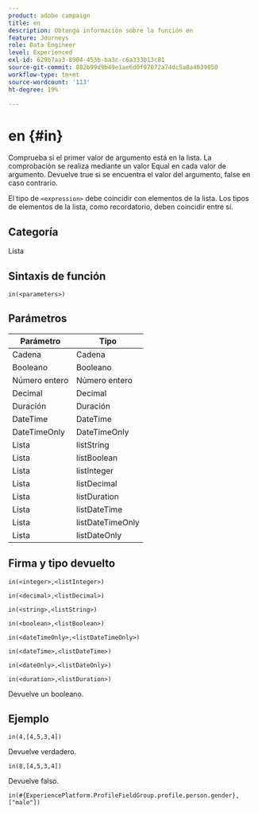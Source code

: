```yaml
---
product: adobe campaign
title: en
description: Obtenga información sobre la función en
feature: Journeys
role: Data Engineer
level: Experienced
exl-id: 629b7aa3-8904-453b-ba3c-c6a333b13c81
source-git-commit: 882b99d9b49e1ae6d0f97872a74dc5a8a4639050
workflow-type: tm+mt
source-wordcount: '113'
ht-degree: 19%

---
```


# en {#in}

Comprueba si el primer valor de argumento está en la lista. La comprobación se realiza mediante un valor Equal en cada valor de argumento. Devuelve true si se encuentra el valor del argumento, false en caso contrario.

El tipo de `<expression>` debe coincidir con elementos de la lista. Los tipos de elementos de la lista, como recordatorio, deben coincidir entre sí.

## Categoría

Lista

## Sintaxis de función

`in(<parameters>)`

## Parámetros

| Parámetro | Tipo |
|-----------|------------------|
| Cadena | Cadena |
| Booleano | Booleano |
| Número entero | Número entero |
| Decimal | Decimal |
| Duración | Duración |
| DateTime | DateTime |
| DateTimeOnly | DateTimeOnly |
| Lista | listString |
| Lista | listBoolean |
| Lista | listInteger |
| Lista | listDecimal |
| Lista | listDuration |
| Lista | listDateTime |
| Lista | listDateTimeOnly |
| Lista | listDateOnly |

## Firma y tipo devuelto

`in(<integer>,<listInteger>)`

`in(<decimal>,<listDecimal>)`

`in(<string>,<listString>)`

`in(<boolean>,<listBoolean>)`

`in(<dateTimeOnly>,<listDateTimeOnly>)`

`in(<dateTime>,<listDateTime>)`

`in(<dateOnly>,<listDateOnly>)`

`in(<duration>,<listDuration>)`

Devuelve un booleano.

## Ejemplo

`in(4,[4,5,3,4])`

Devuelve verdadero.

`in(8,[4,5,3,4])`

Devuelve falso.

`in(#{ExperiencePlatform.ProfileFieldGroup.profile.person.gender}, ["male"])`
